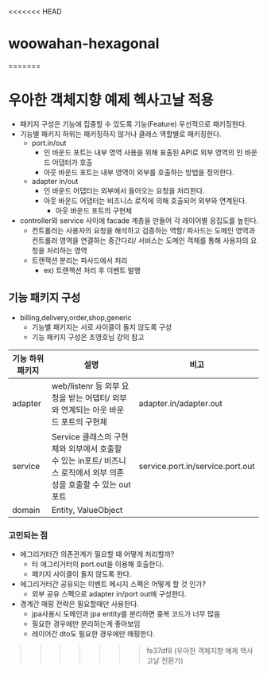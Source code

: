 <<<<<<< HEAD
# woowahan-hexagonal
=======
# 우아한 객체지향 예제 헥사고날 적용

- 패키지 구성은 기능에 집중할 수 있도록 기능(Feature) 우선적으로 패키징한다.
- 기능별 패키지 하위는 패키징하지 않거나 클래스 역할별로 패키징한다.
    - port.in/out
        - 인 바운드 포트는 내부 영역 사용을 위해 표출된 API로 외부 영역의 인 바운드 어댑터가 호출
        - 아웃 바운드 포트는 내부 영역이 외부를 호출하는 방법을 정의한다.
    - adapter in/out
        - 인 바운드 어댑터는 외부에서 들어오는 요청을 처리한다.
        - 아웃 바운드 어댑터는 비즈니스 로직에 의해 호출되어 외부와 연계된다.
            - 아웃 바운드 포트의 구현체
- controller와 service 사이에 facade 계층을 만들어 각 레이어별 응집도를 높힌다.
    - 컨트롤러는 사용자의 요청을 해석하고 검증하는 역할/ 파사드는 도메인 영역과 컨트롤러 영역을 연결하는 중간다리/ 서비스는 도메인 객체를 통해 사용자의 요청을 처리하는 영역
    - 트랜잭션 분리는 파사드에서 처리
        - ex) 트랜잭션 처리 후 이벤트 발행

## **기능 패키지 구성**

- billing,delivery,order,shop,generic
    - 기능별 패키지는 서로 사이클이 돌지 않도록 구성
    - 기능 패키지 구성은 조영호님 강의 참고

|기능 하위 패키지|설명|비고|
|------|---|---|
|adapter|web/listenr 등 외부 요청을 받는 어댑터/ 외부와 연계되는 아웃 바운드 포트의 구현체|adapter.in/adapter.out|
|service|Service 클래스의 구현체와 외부에서 호출할 수 있는 in포트/ 비즈니스 로직에서 외부 의존성을 호출할 수 있는 out 포트|service.port.in/service.port.out|
|domain|Entity, ValueObject||

### 고민되는 점

- 에그리거터간 의존관계가 필요할 때 어떻게 처리할까?
    - 타 에그리거터의 port.out을 이용해 호출한다.
    - 패키지 사이클이 돌지 않도록 한다.
- 에그리거터간 공유되는 이벤트 메시지 스펙은 어떻게 할 것 인가?
    - 외부 공유 스펙으로 adapter in/port out에 구성한다.
- 경계간 매핑 전략은 필요할때만 사용한다.
    - jpa사용시 도메인과 jpa entity를 분리하면 중복 코드가 너무 많음
    - 필요한 경우에만 분리하는게 좋아보임
    - 레이어간 dto도 필요한 경우에만 매핑한다.
>>>>>>> fe37df8 (우아한 객체지향 예제 헥사고날 전환기)
